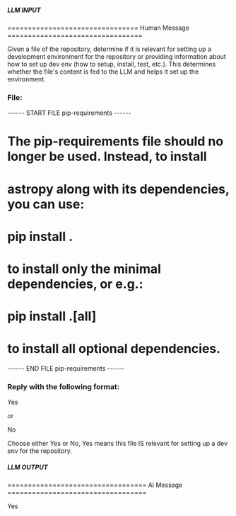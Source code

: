##### LLM INPUT #####
================================ Human Message =================================

Given a file of the repository, determine if it is relevant for setting up a development environment for the repository or providing information about how to set up dev env (how to setup, install, test, etc.). This determines whether the file's content is fed to the LLM and helps it set up the environment.

### File:
------ START FILE pip-requirements ------
# The pip-requirements file should no longer be used. Instead, to install
# astropy along with its dependencies, you can use:
#
#   pip install .
#
# to install only the minimal dependencies, or e.g.:
#
#   pip install .[all]
#
# to install all optional dependencies.

------ END FILE pip-requirements ------

### Reply with the following format:

<rel>Yes</rel>

or

<rel>No</rel>

Choose either Yes or No, Yes means this file IS relevant for setting up a dev env for the repository.

##### LLM OUTPUT #####
================================== Ai Message ==================================

<rel>Yes</rel>